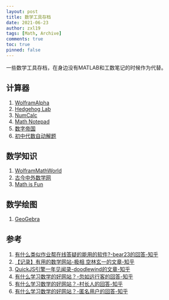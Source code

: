 ```yaml
---
layout: post
title: 数学工具存档
date: 2021-06-23
author: zxl19
tags: [Math, Archive]
comments: true
toc: true
pinned: false
---
```


一些数学工具存档，在身边没有MATLAB和工数笔记的时候作为代替。

<!-- more -->

## 计算器

1. [WolframAlpha](https://www.wolframalpha.com/)
2. [Hedgehog Lab](https://hedgehog-lab.github.io/)
3. [NumCalc](http://numcalc.com/)
4. [Math Notepad](https://mathnotepad.com/)
5. [数字帝国](https://zh.numberempire.com/)
6. [初中代数自动解题](http://mathy.xyz/pc.jsp)

## 数学知识

1. [WolframMathWorld](https://mathworld.wolfram.com/)
2. [古今中外数学网](https://gjzwmath.com/)
3. [Math is Fun](https://www.mathsisfun.com/)

## 数学绘图

1. [GeoGebra](https://www.geogebra.org/)

## 参考

1. [有什么类似作业帮在线答疑的能用的软件?-bear23的回答-知乎](https://www.zhihu.com/question/358644849/answer/918868424)
2. [【记录】有用的数学网站-极相 空林玄一的文章-知乎](https://zhuanlan.zhihu.com/p/93396423)
3. [QuickJS引擎一年见闻录-doodlewind的文章-知乎](https://zhuanlan.zhihu.com/p/161722203)
4. [有什么学习数学的好网站？-忽如远行客的回答-知乎](https://www.zhihu.com/question/19559151/answer/1045195361)
5. [有什么学习数学的好网站？-村长人的回答-知乎](https://www.zhihu.com/question/19559151/answer/599062708)
6. [有什么学习数学的好网站？-匿名用户的回答-知乎](https://www.zhihu.com/question/19559151/answer/395108457)
